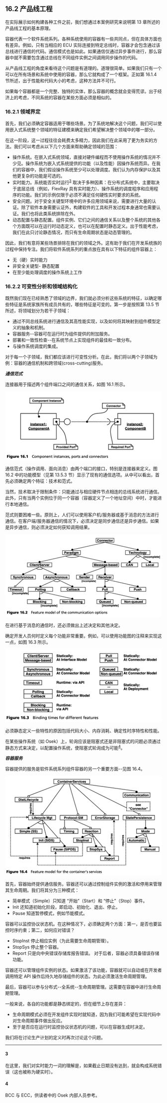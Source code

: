 ## 16.2 产品线工程
在实际展示如何构建各种工件之前，我们想通过本案例研究来说明第 13 章所述的产品线工程的基本原理。

容器代表一个软件系统系列。各种系统使用的容器有一些共同点，但在具体方面也有差异。例如，只有当相应的 ECU 实际连接到特定总线时，容器才会包含通过该总线进行通信的代码。通信模式也是如此。如果通信仅通过异步事件进行，那么容器中就不需要包含通过总线在不同组件实例之间调用同步操作的代码。

从产品线工程的角度来看待这个问题是有道理的。道理很简单。如果我们只有一个可以在所有场景和系统中使用的容器，那么它就构成了一个框架。正如第 16.1.4 节所述，出于性能和代码大小的考虑，这种方法并不可行。

如果每个容器都是一个完整、独特的实体，那么容器的概念就会变得荒谬。出于经济上的考虑，不同系统的容器在某些方面必须是相似的。

### 16.2.1 领域界定
首先，我们必须确定容器适用于哪些场景。为了系统地解决这个问题，我们可以使用嵌入式系统整个领域的特征建模来确定我们希望解决整个领域中的哪一部分。

在这一阶段，这一过程往往会耗费太多精力，因此我们在此采用了更为务实的方法。我们可以考虑从以下几个方面来帮助确定领域的范围：
- 操作系统。在嵌入式系统领域，直接对硬件编程而不使用操作系统的情况并不少见。操作系统为嵌入式系统提供的功能（以及性能）因操作系统而异。在我们的容器中，我们假设操作系统至少可以处理调度。我们认为内存保护以及其他更复杂的功能是可选的。
- 实时能力。系统能否实时运行<sup>[3](#3)</sup> 取决于多种因素：在分布式系统中，主要取决于底层总线（例如，FlexRay 具有实时能力）、操作系统的调度程序和应用程序的功能。我们的示例仅限于必须不满足任何硬性实时要求的系统。
- 安全问题。对于安全关键型环境中的许多应用领域来说，需要进行大量的认证。除了软件本身需要认证外，构建软件的工具和开发过程本身通常也需要认证。我们也将此类系统排除在外。
- 动态配置与静态配置。组件实例、它们之间的通信关系以及整个系统的其他各个方面既可以在运行时动态定义，也可以在配置时静态定义。出于性能考虑，我们在此只讨论静态情况，而只有生命周期状态是动态管理的。

因此，我们有意将某些场景排除在我们的领域之外。这有助于我们在开发系统族的过程中保持专注。我们将软件系统系列的重点放在具有以下特征的组件容器上：
- 无（硬）实时能力
- 非安全关键型- 静态配置
- 在至少能处理调度的操作系统上工作

### 16.2.2 可变性分析和领域结构化
既然我们现在已经熟悉了领域的边界，我们就必须分析这些系统的特征，以确定哪些特征是系统家族所有成员共有的，哪些特征是可变的。第一步是按照第 13.5 节所述，将领域划分为若干子领域：
- 通过不同总线系统进行通信及其高性能实现，以及如何将其映射到组件模型定义的抽象和机制。
- 容器服务--容器可在运行时为组件提供的附加服务。
- 部署和一致性检查--在系统节点上实现组件的最佳和一致分布。
- 与操作系统调度的集成。

对于每一个子领域，我们都应该进行可变性分析。在此，我们将以两个子领域为例：容器的通信机制和跨领域(cross-cutting)服务。

***通信范式***

连接器用于描述两个组件端口之间的通信关系，如图 16.1 所示。

![Figure 16.1](../img/f16.1.png)

通信范式（操作调用、面向消息）由两个端口的接口，特别是连接器来定义。图 16.2 中的功能模型（见第 13.5.3 节）显示了现有的通信选项。从中可以看出，首先必须确定两个特征：技术和范式。

当然，技术取决于限制条件：只能通过与相应硬件节点相连的总线系统进行通信。此外，只有当两个实例位于同一个容器（容器定义了一个地址空间）中时，才能进行本地通信。

范式则要困难一些。原则上，人们可以使用客户机/服务器或基于消息的方法进行通信。在客户端/服务器通信的情况下，必须决定是同步通信还是异步通信。如果是异步通信，则必须决定如何获知调用结果。

![Figure 16.2](../img/f16.2.png)

在进行基于消息的通信时，还必须做出上述决定和其他决定。

确定开发人员何时定义每个功能非常重要。例如，可以使用功能图的注释来实现这一点，如图 16.3 所示。

![Figure 16.3](../img/f16.3.png)

必须静态定义一些特性的原因包括代码大小、内存消耗、确定性时序特性和性能。

在某些操作系统（如 Osek）上，轮询应该是阻塞式还是非阻塞式的问题必须通过静态方式来决定，以配置操作系统，使阻塞式轮询成为可能<sup>[4](#4)</sup>。

***容器服务***

容器提供的服务是软件系统系列组件容器的另一个重要方面--见图 16.4。

![Figure 16.4](../img/f16.4.png)

首先，容器始终提供通信服务。容器还可以通过控制组件实例的激活和停用来管理其生命周期。我们将其分为三种模式：
- 简单模式（Simple）只知道 “开始”（Start）和 “停止”（Stop）事件。
- Init 还知道初始化阶段，即启动、初始化、退出、停止。
- Pause 知道暂停模式，例如节能模式。

容器可以监控协议状态机。在这种情况下，必须确定两个方面：第一，是否也要监控时序约束；第二，如何应对错误？
- StopInst 停止相应实例（为此需要生命周期管理）。
- StopSys 停止整个容器。
- Report 只是向中央错误存储库报告错误。
对于后者，容器必须具备错误存储功能。

容器还可以管理组件实例的状态。如果激活了该功能，容器就可以自动或在开发者调用特定 API 操作后持久地存储组件的状态。为此必须激活生命周期管理。

最后，容器可以参与分布式--全系统--生命周期管理。这需要在容器中进行生命周期管理。

一般来说，各自的功能都是静态绑定的，但在细节上存在差异：
- 生命周期模式必须在开发组件实现时就知道，因为我们可能希望在实现代码中对生命周期事件做出反应。
- 至于是否应在运行时监控协议状态机的问题，可以在容器生成时决定。

我们将在讨论生产计划的定义时再次讨论这个问题。

---
#### 3
在这里，我们对实时能力一词的理解是，如果截止日期没有达到，就会构成系统错误（这也被称为硬实时）。

#### 4
BCC 与 ECC，供读者中的 Osek 内部人员参考。
